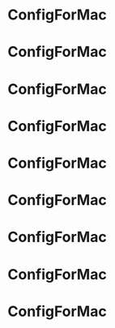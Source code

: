 # ConfigForMac
# ConfigForMac
# ConfigForMac
# ConfigForMac
# ConfigForMac
# ConfigForMac
# ConfigForMac
# ConfigForMac
# ConfigForMac
